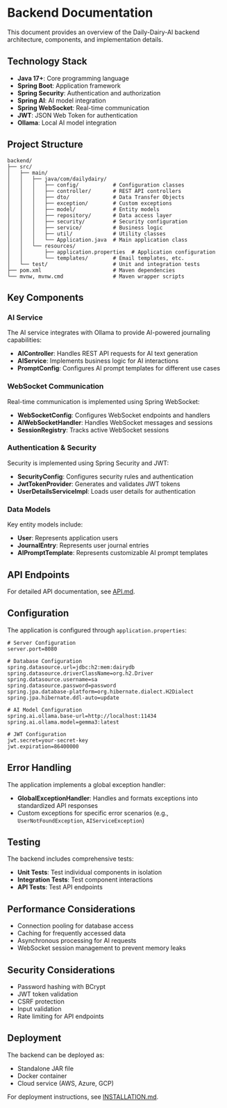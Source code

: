 # Backend Documentation

This document provides an overview of the Daily-Dairy-AI backend architecture, components, and implementation details.

## Technology Stack

- **Java 17+**: Core programming language
- **Spring Boot**: Application framework
- **Spring Security**: Authentication and authorization
- **Spring AI**: AI model integration
- **Spring WebSocket**: Real-time communication
- **JWT**: JSON Web Token for authentication
- **Ollama**: Local AI model integration

## Project Structure

```
backend/
├── src/
│   ├── main/
│   │   ├── java/com/dailydairy/
│   │   │   ├── config/           # Configuration classes
│   │   │   ├── controller/       # REST API controllers
│   │   │   ├── dto/              # Data Transfer Objects
│   │   │   ├── exception/        # Custom exceptions
│   │   │   ├── model/            # Entity models
│   │   │   ├── repository/       # Data access layer
│   │   │   ├── security/         # Security configuration
│   │   │   ├── service/          # Business logic
│   │   │   ├── util/             # Utility classes
│   │   │   └── Application.java  # Main application class
│   │   └── resources/
│   │       ├── application.properties  # Application configuration
│   │       └── templates/        # Email templates, etc.
│   └── test/                     # Unit and integration tests
├── pom.xml                       # Maven dependencies
└── mvnw, mvnw.cmd                # Maven wrapper scripts
```

## Key Components

### AI Service

The AI service integrates with Ollama to provide AI-powered journaling capabilities:

- **AIController**: Handles REST API requests for AI text generation
- **AIService**: Implements business logic for AI interactions
- **PromptConfig**: Configures AI prompt templates for different use cases

### WebSocket Communication

Real-time communication is implemented using Spring WebSocket:

- **WebSocketConfig**: Configures WebSocket endpoints and handlers
- **AIWebSocketHandler**: Handles WebSocket messages and sessions
- **SessionRegistry**: Tracks active WebSocket sessions

### Authentication & Security

Security is implemented using Spring Security and JWT:

- **SecurityConfig**: Configures security rules and authentication
- **JwtTokenProvider**: Generates and validates JWT tokens
- **UserDetailsServiceImpl**: Loads user details for authentication

### Data Models

Key entity models include:

- **User**: Represents application users
- **JournalEntry**: Represents user journal entries
- **AIPromptTemplate**: Represents customizable AI prompt templates

## API Endpoints

For detailed API documentation, see [API.md](./API.md).

## Configuration

The application is configured through `application.properties`:

```properties
# Server Configuration
server.port=8080

# Database Configuration
spring.datasource.url=jdbc:h2:mem:dairydb
spring.datasource.driverClassName=org.h2.Driver
spring.datasource.username=sa
spring.datasource.password=password
spring.jpa.database-platform=org.hibernate.dialect.H2Dialect
spring.jpa.hibernate.ddl-auto=update

# AI Model Configuration
spring.ai.ollama.base-url=http://localhost:11434
spring.ai.ollama.model=gemma3:latest

# JWT Configuration
jwt.secret=your-secret-key
jwt.expiration=86400000
```

## Error Handling

The application implements a global exception handler:

- **GlobalExceptionHandler**: Handles and formats exceptions into standardized API responses
- Custom exceptions for specific error scenarios (e.g., `UserNotFoundException`, `AIServiceException`)

## Testing

The backend includes comprehensive tests:

- **Unit Tests**: Test individual components in isolation
- **Integration Tests**: Test component interactions
- **API Tests**: Test API endpoints

## Performance Considerations

- Connection pooling for database access
- Caching for frequently accessed data
- Asynchronous processing for AI requests
- WebSocket session management to prevent memory leaks

## Security Considerations

- Password hashing with BCrypt
- JWT token validation
- CSRF protection
- Input validation
- Rate limiting for API endpoints

## Deployment

The backend can be deployed as:

- Standalone JAR file
- Docker container
- Cloud service (AWS, Azure, GCP)

For deployment instructions, see [INSTALLATION.md](./INSTALLATION.md).